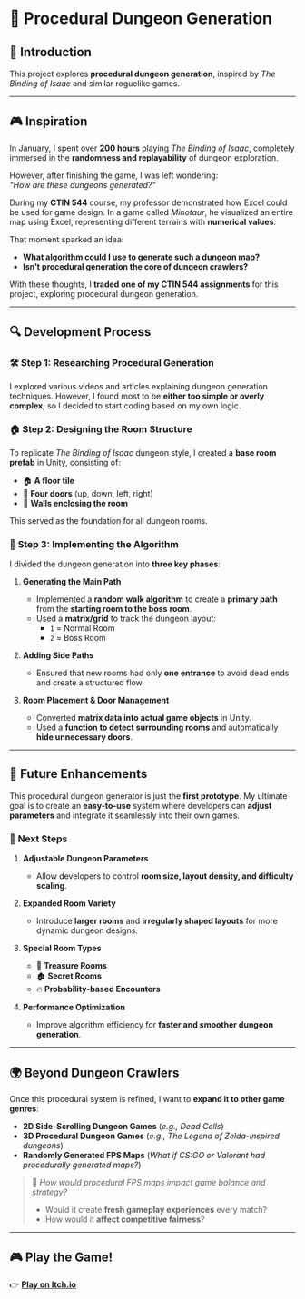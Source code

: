 # 🏰 Procedural Dungeon Generation

## 📜 Introduction  
This project explores **procedural dungeon generation**, inspired by *The Binding of Isaac* and similar roguelike games.  

---

## 🎮 Inspiration  
In January, I spent over **200 hours** playing *The Binding of Isaac*, completely immersed in the **randomness and replayability** of dungeon exploration.  

However, after finishing the game, I was left wondering:  
*"How are these dungeons generated?"*  

During my **CTIN 544** course, my professor demonstrated how Excel could be used for game design. In a game called *Minotaur*, he visualized an entire map using Excel, representing different terrains with **numerical values**.  

That moment sparked an idea:  
- **What algorithm could I use to generate such a dungeon map?**  
- **Isn’t procedural generation the core of dungeon crawlers?**  

With these thoughts, I **traded one of my CTIN 544 assignments** for this project, exploring procedural dungeon generation.

---

## 🔍 Development Process  

### 🛠 **Step 1: Researching Procedural Generation**  
I explored various videos and articles explaining dungeon generation techniques. However, I found most to be **either too simple or overly complex**, so I decided to start coding based on my own logic.

### 🏠 **Step 2: Designing the Room Structure**  
To replicate *The Binding of Isaac* dungeon style, I created a **base room prefab** in Unity, consisting of:  
- 🏠 **A floor tile**  
- 🚪 **Four doors** (up, down, left, right)  
- 🧱 **Walls enclosing the room**  

This served as the foundation for all dungeon rooms.

### 🔄 **Step 3: Implementing the Algorithm**  
I divided the dungeon generation into **three key phases**:  
1. **Generating the Main Path**  
   - Implemented a **random walk algorithm** to create a **primary path** from the **starting room to the boss room**.  
   - Used a **matrix/grid** to track the dungeon layout:  
     - `1` = Normal Room  
     - `2` = Boss Room  

2. **Adding Side Paths**  
   - Ensured that new rooms had only **one entrance** to avoid dead ends and create a structured flow.  

3. **Room Placement & Door Management**  
   - Converted **matrix data into actual game objects** in Unity.  
   - Used a **function to detect surrounding rooms** and automatically **hide unnecessary doors**.  

---

## 🚀 Future Enhancements  

This procedural dungeon generator is just the **first prototype**. My ultimate goal is to create an **easy-to-use** system where developers can **adjust parameters** and integrate it seamlessly into their own games.

### 🔹 **Next Steps**
1. **Adjustable Dungeon Parameters**  
   - Allow developers to control **room size, layout density, and difficulty scaling**.  

2. **Expanded Room Variety**  
   - Introduce **larger rooms** and **irregularly shaped layouts** for more dynamic dungeon designs.  

3. **Special Room Types**  
   - 🎁 **Treasure Rooms**  
   - 🏚 **Secret Rooms**  
   - 🔥 **Probability-based Encounters**  

4. **Performance Optimization**  
   - Improve algorithm efficiency for **faster and smoother dungeon generation**.  

---

## 🌍 Beyond Dungeon Crawlers  

Once this procedural system is refined, I want to **expand it to other game genres**:  
- **2D Side-Scrolling Dungeon Games** (*e.g., Dead Cells*)  
- **3D Procedural Dungeon Games** (*e.g., The Legend of Zelda-inspired dungeons*)  
- **Randomly Generated FPS Maps** (*What if CS:GO or Valorant had procedurally generated maps?*)  

> 🤔 *How would procedural FPS maps impact game balance and strategy?*  
> - Would it create **fresh gameplay experiences** every match?  
> - How would it **affect competitive fairness**?  

---

## 🎮 Play the Game!  

👉 **[Play on Itch.io](https://dotagood.itch.io/randomdungeongenerator)**  




